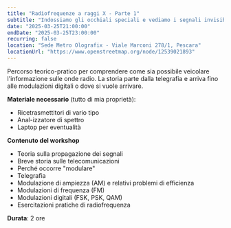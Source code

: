 ```yaml
---
title: "Radiofrequenze a raggi X - Parte 1"
subtitle: "Indossiamo gli occhiali speciali e vediamo i segnali invisibili. Con Sebastiano Militti e Normando Marcolongo"
date: "2025-03-25T21:00:00"
endDate: "2025-03-25T23:00:00"
recurring: false
location: "Sede Metro Olografix - Viale Marconi 278/1, Pescara"
locationUrl: "https://www.openstreetmap.org/node/12539021893"
---
```


Percorso teorico-pratico per comprendere come sia possibile veicolare l'informazione sulle onde radio. La storia parte dalla telegrafia e arriva fino alle modulazioni digitali o dove si vuole arrivare.

**Materiale necessario** (tutto di mia proprietà):

- Ricetrasmettitori di vario tipo
- Anal-izzatore di spettro
- Laptop per eventualità

**Contenuto del workshop**

- Teoria sulla propagazione dei segnali
- Breve storia sulle telecomunicazioni
- Perché occorre "modulare"
- Telegrafia
- Modulazione di ampiezza (AM) e relativi problemi di efficienza
- Modulazioni di frequenza (FM)
- Modulazioni digitali (FSK, PSK, QAM)
- Esercitazioni pratiche di radiofrequenza

**Durata**: 2 ore